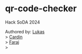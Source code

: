 # qr-code-checker
Hack SoDA 2024

Authored by: 
[Lukas](https://github.com/lukaschiu) <br />> 
[Cardin](https://github.com/cachng) <br />>
[Faraj](https://github.com/Farajjj) <br />>